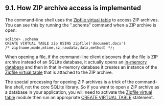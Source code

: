 ## 9\.1\. How ZIP archive access is implemented


The command\-line shell uses the [Zipfile virtual table](zipfile.html) to
access ZIP archives. You can see this by running the ".schema"
command when a ZIP archive is open:




```
sqlite> .schema
CREATE VIRTUAL TABLE zip USING zipfile('document.docx')
/* zip(name,mode,mtime,sz,rawdata,data,method) */;

```

When opening a file, if the command\-line client discovers that the
file is ZIP archive instead of an SQLite database, it actually opens
an [in\-memory database](inmemorydb.html) and then in that in\-memory database it creates
an instance of the [Zipfile virtual table](zipfile.html) that is attached to the
ZIP archive.



The special processing for opening ZIP archives is a trick of the
command\-line shell, not the core SQLite library. So if you want to
open a ZIP archive as a database in your application, you will need to
activate the [Zipfile virtual table](zipfile.html) module then run an appropriate
[CREATE VIRTUAL TABLE](lang_createvtab.html) statement.





